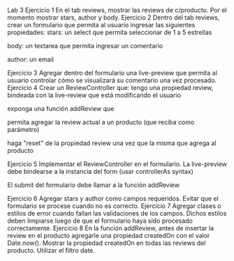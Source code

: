 Lab 3
Ejercicio 1
En el tab reviews, mostrar las reviews de c/producto. Por el momento mostrar stars, author y body.
Ejercicio 2
Dentro del tab reviews, crear un formulario que permita al usuario ingresar las siguientes propiedades:
stars: un select que permita seleccionar de 1 a 5 estrellas

body: un textarea que permita ingresar un comentario

author: un email

Ejercicio 3
Agregar dentro del formulario una live-preview que permita al usuario controlar cómo se visualizará su comentario una vez procesado.
Ejercicio 4
Crear un ReviewController que:
tengo una propiedad review, bindeada con la live-review que está modificando el usuario

exponga una función addReview que

permita agregar la review actual a un producto (que reciba como parámetro)

haga "reset" de la propiedad review una vez que la misma que agrega al producto

Ejercicio 5
Implementar el ReviewController en el formulario.
La live-preview debe bindearse a la instancia del form (usar controllerAs syntax)

El submit del formulario debe llamar a la función addReview

Ejercicio 6
Agregar stars y author como campos requeridos. Evitar que el formulario se procese cuando no es correcto.
Ejercicio 7
Agregar clases o estilos de error cuando fallan las validaciones de los campos. Dichos estilos deben limpiarse luego de que el formulario haya sido procesado correctamente.
Ejercicio 8
En la función addReview, antes de insertar la review en el producto agregarle una propiedad createdOn con el valor Date.now(). Mostrar la propiedad createdOn en todas las reviews del producto. Utilizar el filtro date.